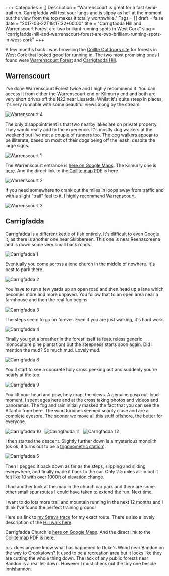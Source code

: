 +++
Categories = []
Description = "Warrenscourt is great for a fast semi-trail run. Carrigfadda will test your lungs and is slippy as hell at the moment but the view from the top makes it totally worthwhile."
Tags = []
draft = false
date = "2017-03-22T19:17:32+00:00"
title = "Carrigfadda Hill and Warrenscourt Forest are two brilliant running spots in West Cork"
slug = "carrigfadda-hill-and-warrenscourt-forest-are-two-brilliant-running-spots-in-west-cork"
+++

A few months back I was browsing the [Coillte Outdoors site](http://www.coillteoutdoors.ie/home/) for forests in West Cork that looked good for running in. The two most promising ones I found were [Warrenscourt Forest](http://www.coillteoutdoors.ie/index.php?id=171&rec_site=56) and [Carrigfadda Hill](http://www.coillteoutdoors.ie/index.php?id=173&rec_site=138&trail=217).

## Warrenscourt
I've done Warrenscourt Forest twice and I highly recommend it. You can access it from either the Warrenscourt end or Kilmurry end and both are very short drives off the N22 near Lissarda. Whilst it's quite steep in places, it's very runnable with some beautiful views along by the stream. 

![Warrenscourt 4](http://conoroneill.com.s3.amazonaws.com/wp-content/uploads/2017/03/2017-03-17%2010.54.44.jpg)

The only disappointment is that two nearby lakes are on private property. They would really add to the experience. It's mostly dog walkers at the weekend but I've met a couple of runners too. The dog walkers appear to be illiterate, based on most of their dogs being off the leash, despite the large signs. 

![Warrenscourt 1](http://conoroneill.com.s3.amazonaws.com/wp-content/uploads/2017/03/2017-03-17%2010.57.44.jpg)

The Warrenscourt entrance is [here on Google Maps](https://goo.gl/maps/mfjVU4rXb8q). The Kilmurry one is [here](https://goo.gl/maps/mct9ewePFJH2). And the direct link to the [Coillte map PDF](http://www.coillteoutdoors.ie/uploads/tx_r3coillterecreationsites/Warrenscourt.pdf) is here.

![Warrenscourt 2](http://conoroneill.com.s3.amazonaws.com/wp-content/uploads/2017/03/2017_0108_100752_002.JPG)

If you need somewhere to crank out the miles in loops away from traffic and with a slight "trail" feel to it, I highly recommend Warrenscourt.

![Warrenscourt 3](http://conoroneill.com.s3.amazonaws.com/wp-content/uploads/2017/03/2017-03-17%2010.41.54.jpg)

## Carrigfadda
Carrigfadda is a different kettle of fish entirely. It's difficult to even Google it, as there is another one near Skibbereen. This one is near Reenascreena and is down some very small back roads. 

![Carrigfadda 1](http://conoroneill.com.s3.amazonaws.com/wp-content/uploads/2017/03/2017-03-21%2015.28.01.jpg)

Eventually you come across a lone church in the middle of nowhere. It's best to park there. 

![Carrigfadda 2](http://conoroneill.com.s3.amazonaws.com/wp-content/uploads/2017/03/2017_0321_143821_007.JPG)

You have to run a few yards up an open road and then head up a lane which becomes more and more unpaved. You follow that to an open area near a farmhouse and then the real fun begins.

![Carrigfadda 3](http://conoroneill.com.s3.amazonaws.com/wp-content/uploads/2017/03/2017_0321_144629_004.JPG)

The steps seem to go on forever. Even if you are just walking, it's hard work. 

![Carrigfadda 4](http://conoroneill.com.s3.amazonaws.com/wp-content/uploads/2017/03/steps.jpg)

Finally you get a breather in the forest itself (a featureless generic monoculture pine plantation) but the steepness starts soon again. Did I mention the mud? So much mud. Lovely mud.

![Carrigfadda 8](http://conoroneill.com.s3.amazonaws.com/wp-content/uploads/2017/03/2017_0321_145610_005.JPG)

You'll start to see a concrete holy cross peeking out and suddenly you're nearly at the top. 

![Carrigfadda 9](http://conoroneill.com.s3.amazonaws.com/wp-content/uploads/2017/03/2017_0321_150427_016.JPG)


You lift your head and pow, holy crap, the views. A genuine gasp out-loud moment. I spent ages here and at the cross taking photos and videos and panoramas. The fog and rain initially masked the fact that you can see the Altantic from here. The wind turbines seemed scarily close and are a complete eyesore. The sooner we move all this stuff offshore, the better for everyone. 

![Carrigfadda 10](http://conoroneill.com.s3.amazonaws.com/wp-content/uploads/2017/03/2017-03-21%2014.59.34.jpg)
&nbsp;
![Carrigfadda 11](http://conoroneill.com.s3.amazonaws.com/wp-content/uploads/2017/03/2017-03-21%2014.59.19.jpg)
&nbsp;
![Carrigfadda 12](http://conoroneill.com.s3.amazonaws.com/wp-content/uploads/2017/03/2017-03-21%2014.58.55.jpg)
&nbsp;

I then started the descent. Slightly further down is a mysterious monolith (ok ok, it turns out to be a [trigonometric station](https://en.wikipedia.org/wiki/Triangulation_station)). 

![Carrigfadda 5](http://conoroneill.com.s3.amazonaws.com/wp-content/uploads/2017/03/2017_0321_151547_002.JPG)

Then I pegged it back down as far as the steps, slipping and sliding everywhere, and finally made it back to the car. Only 2.5 miles all-in but it felt like 10 with over 1000ft of elevation change.

I had another look at the map in the church car park and there are some other small spur routes I could have taken to extend the run. Next time.

I want to do lots more trail and mountain running in the next 12 months and I think I've found the perfect training ground!

Here's a link to [my Strava trace](https://www.strava.com/activities/908926017) for my exact route. There's also a lovely description of the [Hill walk here](http://corkhillwalks.blogspot.ie/2014/04/carrigfadda-looped-walk-over-high-hill.html).

Carrigfadda Church is [here on Google Maps](https://goo.gl/maps/hgodSvv7SJ32). And the direct link to the [Coillte map PDF](http://www.coillteoutdoors.ie/uploads/tx_r3coillterecreationsites/carrigfadda_01.pdf) is here.

p.s. does anyone know what has happened to Duke's Wood near Bandon on the way to Crookstown? It used to be a recreation area but it looks like they are cutting the whole thing down. The lack of any public forests near Bandon is a real let-down. However I must check out the tiny one beside Innishannon.
